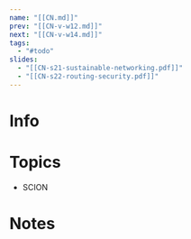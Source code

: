 ```yaml
---
name: "[[CN.md]]"
prev: "[[CN-v-w12.md]]"
next: "[[CN-v-w14.md]]"
tags:
  - "#todo"
slides:
  - "[[CN-s21-sustainable-networking.pdf]]"
  - "[[CN-s22-routing-security.pdf]]"
---
```



# Info


# Topics
- SCION


# Notes
